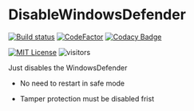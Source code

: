 # DisableWindowsDefender

[![Build status][img_build]](https://ci.appveyor.com/project/Mrgaton/DisableWindowsDefender)
[![CodeFactor][img_codefactor]][codefactor]
[![Codacy Badge](https://app.codacy.com/project/badge/Grade/5da412a3e4554c5ca4283f929b543049)](https://app.codacy.com/gh/Mrgaton/DisableWindowsDefender)

[![MIT License][img_license]][license]
![visitors](https://visitor-badge.laobi.icu/badge?page_id=Mrgaton.DisableWindowsDefender)

[codefactor]: https://www.codefactor.io/repository/github/Mrgaton/DisableWindowsDefender/overview
[issues]: https://github.com/mkaring/Mrgaton/DisableWindowsDefender
[license]: LICENSE

[img_build]: https://ci.appveyor.com/api/projects/status/qht9je5qa5kr5rgd?svg=true&style=flat
[img_codefactor]: https://www.codefactor.io/repository/github/mrgaton/DisableWindowsDefender/badge
[img_gitter]: https://img.shields.io/gitter/room/Mrgaton/DisableWindowsDefender.svg?style=flat
[img_license]: https://img.shields.io/github/license/Mrgaton/DisableWindowsDefender.svg?style=flat


Just disables the WindowsDefender

+ No need to restart in safe mode
- Tamper protection must be disabled frist
